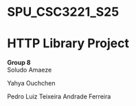 # SPU_CSC3221_S25
# HTTP Library Project

**Group 8**  
Soludo Amaeze  


Yahya Ouchchen  


Pedro Luiz Teixeira Andrade Ferreira

